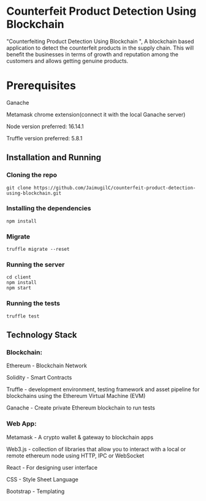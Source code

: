 # Counterfeit Product Detection Using Blockchain
"Counterfeiting Product Detection Using Blockchain ", A blockchain based application to detect the counterfeit products in the supply chain. This will benefit the businesses in terms of growth and reputation among the customers and allows getting genuine products.

# Prerequisites

Ganache

Metamask chrome extension(connect it with the local Ganache server)

Node version preferred: 16.14.1

Truffle version preferred: 5.8.1

## Installation and Running

### Cloning the repo
```
git clone https://github.com/JaimugilC/counterfeit-product-detection-using-blockchain.git
```

### Installing the dependencies
```
npm install 
```

### Migrate
```
truffle migrate --reset 
```

### Running the server
```
cd client
npm install 
npm start
```

### Running the tests
```
truffle test 
```

## Technology Stack

### Blockchain:

Ethereum - Blockchain Network

Solidity - Smart Contracts

Truffle - development environment, testing framework and asset pipeline for blockchains using the Ethereum Virtual Machine (EVM)

Ganache - Create private Ethereum blockchain to run tests

### Web App:

Metamask - A crypto wallet & gateway to blockchain apps

Web3.js - collection of libraries that allow you to interact with a local or remote ethereum node using HTTP, IPC or WebSocket

React - For designing user interface

CSS - Style Sheet Language

Bootstrap - Templating
